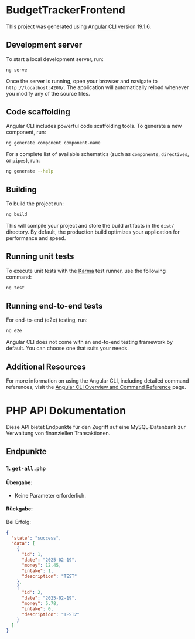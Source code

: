 # BudgetTrackerFrontend

This project was generated using [Angular CLI](https://github.com/angular/angular-cli) version 19.1.6.

## Development server

To start a local development server, run:

```bash
ng serve
```

Once the server is running, open your browser and navigate to `http://localhost:4200/`. The application will automatically reload whenever you modify any of the source files.

## Code scaffolding

Angular CLI includes powerful code scaffolding tools. To generate a new component, run:

```bash
ng generate component component-name
```

For a complete list of available schematics (such as `components`, `directives`, or `pipes`), run:

```bash
ng generate --help
```

## Building

To build the project run:

```bash
ng build
```

This will compile your project and store the build artifacts in the `dist/` directory. By default, the production build optimizes your application for performance and speed.

## Running unit tests

To execute unit tests with the [Karma](https://karma-runner.github.io) test runner, use the following command:

```bash
ng test
```

## Running end-to-end tests

For end-to-end (e2e) testing, run:

```bash
ng e2e
```

Angular CLI does not come with an end-to-end testing framework by default. You can choose one that suits your needs.

## Additional Resources

For more information on using the Angular CLI, including detailed command references, visit the [Angular CLI Overview and Command Reference](https://angular.dev/tools/cli) page.

# PHP API Dokumentation

Diese API bietet Endpunkte für den Zugriff auf eine MySQL-Datenbank zur Verwaltung von finanziellen Transaktionen.

## **Endpunkte**

### **1. `get-all.php`**  
#### **Übergabe:**  
- Keine Parameter erforderlich.

#### **Rückgabe:**  
Bei Erfolg:
```json
{
  "state": "success",
  "data": [
    {
      "id": 1,
      "date": "2025-02-19",
      "money": 12.45,
      "intake": 1,
      "description": "TEST"
    },
    {
      "id": 2,
      "date": "2025-02-19",
      "money": 5.78,
      "intake": 0,
      "description": "TEST2"
    }
  ]
}
